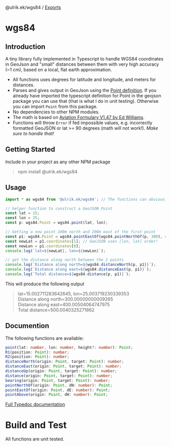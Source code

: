 @ulrik.ek/wgs84 / [Exports](modules.md)

# wgs84

## Introduction

A tiny library fully implemented in Typescript to handle WGS84 coordinates in GeoJson and "small" distances between them with very high accuracy (~1 cm), based on a local, flat earth approximation.

-   All functions uses degrees for latitude and longitude, and meters for distances.
-   Parses and gives output in GeoJson using the [Point definition](https://en.wikipedia.org/wiki/GeoJSON). If you already have imported the typescript definition for Point in the geojson package you can use that (that is what I do in unit testing). Otherwise you can import `Point` from this package.
-   No dependencies to other NPM modules.
-   The math is based on [Aviation Formulary V1.47 by Ed Williams](https://edwilliams.org/avform147.htm#flat).
-   Functions will throw `Error` if fed impossible values, e.g. incorrectly formatted GeoJSON or lat >= 90 degrees (math will not work!). _Make sure to handle that!_

## Getting Started

Include in your project as any other NPM package

> npm install @ulrik.ek/wgs84

## Usage

```typescript
import * as wgs84 from '@ulrik.ek/wgs84'; // The functions can obviously also be imported separately

// helper function to construct a GeoJSON Point
const lat = 15;
const lon = 25;
const p: wgs84.Point = wgs84.point(lat, lon);

// Getting a new point 100m north and 200m east of the first point
const p1: wgs84.Point = wgs84.pointEastOf(wgs84.pointNorthOf(p, 300), 400);
const newLat = p1.coordinates[1]; // GeoJSON uses [lon, lat] order!
const newLon = p1.coordinates[0];
console.log(`lat=${newLat}, lon=${newLon}`);

// get the distance along north between the 2 points
console.log(`Distance along north=${wgs84.distanceNorth(p, p1)}`);
console.log(`Distance along east=${wgs84.distanceEast(p, p1)}`);
console.log(`Total distance=${wgs84.distance(p, p1)}`);
```

This will produce the following output

> lat=15.002711283642645, lon=25.003719230339353  
> Distance along north=300.00000000009265  
> Distance along east=400.00504064747975  
> Total distance=500.0040325271862

## Documention

The following functions are available:

```Typescript
point(lat: number, lon: number, height?: number): Point;
R1(position: Point): number;
R2(position: Point): number;
distanceNorth(origin: Point, target: Point): number;
distanceEast(origin: Point, target: Point): number;
distanceUp(origin: Point, target: Point): number;
distance(origin: Point, target: Point): number;
bearing(origin: Point, target: Point): number;
pointNorthOf(origin: Point, dN: number): Point;
pointEastOf(origin: Point, dE: number): Point;
pointAbove(origin: Point, dH: number): Point;
```

[Full Typedoc documentation](https://github.com/UEk/wgs84/blob/main/doc/modules.md)

# Build and Test

All functions are unit tested.
